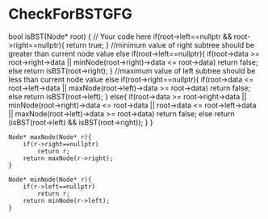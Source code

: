 # CheckForBSTGFG
bool isBST(Node* root) 
    {
        // Your code here
        if(root->left==nullptr && root->right==nullptr){
            return true;
        }
        //minimum value of right subtree should be greater than current node value
        else if(root->left==nullptr){
            if(root->data >= root->right->data || minNode(root->right)->data <= root->data)
                return false;
            else
                return isBST(root->right);
        }
        //maximum value of left subtree should be less than current node value
        else if(root->right==nullptr){
            if(root->data <= root->left->data || maxNode(root->left)->data >= root->data)
                return false;
            else
                return isBST(root->left);
        }
        else{
            if(root->data >= root->right->data || minNode(root->right)->data <= root->data || root->data <= root->left->data || maxNode(root->left)->data >= root->data)
                return false;
            else
                return (isBST(root->left) && isBST(root->right));
        }
    }
    
    Node* maxNode(Node* r){
        if(r->right==nullptr)
            return r;
        return maxNode(r->right);
    }
    
    Node* minNode(Node* r){
        if(r->left==nullptr)
            return r;
        return minNode(r->left);
    }
